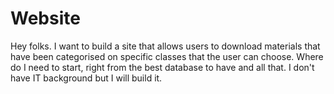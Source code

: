 # Website
Hey folks. I want to build a site that allows users to download materials that have been categorised on specific classes that the user can choose. Where do I need to start, right from the best database to have and all that. I don't have IT background but I will build it.
